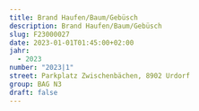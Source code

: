 ```yaml
---
title: Brand Haufen/Baum/Gebüsch
description: Brand Haufen/Baum/Gebüsch
slug: F23000027
date: 2023-01-01T01:45:00+02:00
jahr:
  - 2023
number: "2023|1"
street: Parkplatz Zwischenbächen, 8902 Urdorf
group: BAG N3
draft: false
---
```

